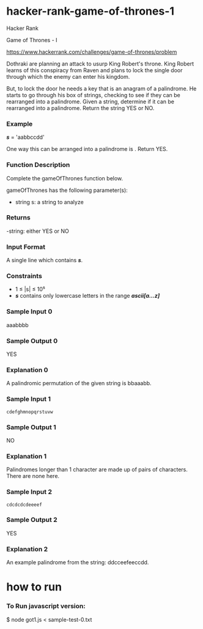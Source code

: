 # hacker-rank-game-of-thrones-1

Hacker Rank

Game of Thrones - I

https://www.hackerrank.com/challenges/game-of-thrones/problem

Dothraki are planning an attack to usurp King Robert's throne. King Robert learns of this conspiracy from Raven and plans to lock the single door through which the enemy can enter his kingdom.

But, to lock the door he needs a key that is an anagram of a palindrome. He starts to go through his box of strings, checking to see if they can be rearranged into a palindrome. Given a string, determine if it can be rearranged into a palindrome. Return the string YES or NO.

### Example

***s*** = 'aabbccdd'

One way this can be arranged into a palindrome is . Return YES.

### Function Description

Complete the gameOfThrones function below.

gameOfThrones has the following parameter(s):

- string s: a string to analyze

### Returns

-string: either YES or NO

### Input Format

A single line which contains ***s***.

### Constraints

- 1 ≤ |s| ≤ 10⁵
- ***s*** contains only lowercase letters in the range ***ascii[a...z]***

### Sample Input 0

aaabbbb

### Sample Output 0

YES

### Explanation 0

A palindromic permutation of the given string is bbaaabb.

### Sample Input 1

```
cdefghmnopqrstuvw
```

### Sample Output 1

NO

### Explanation 1

Palindromes longer than 1 character are made up of pairs of characters. There are none here.

### Sample Input 2

```
cdcdcdcdeeeef
```

### Sample Output 2

YES

### Explanation 2

An example palindrome from the string: ddcceefeeccdd.

# how to run

### To Run javascript version:

$ node got1.js < sample-test-0.txt 
